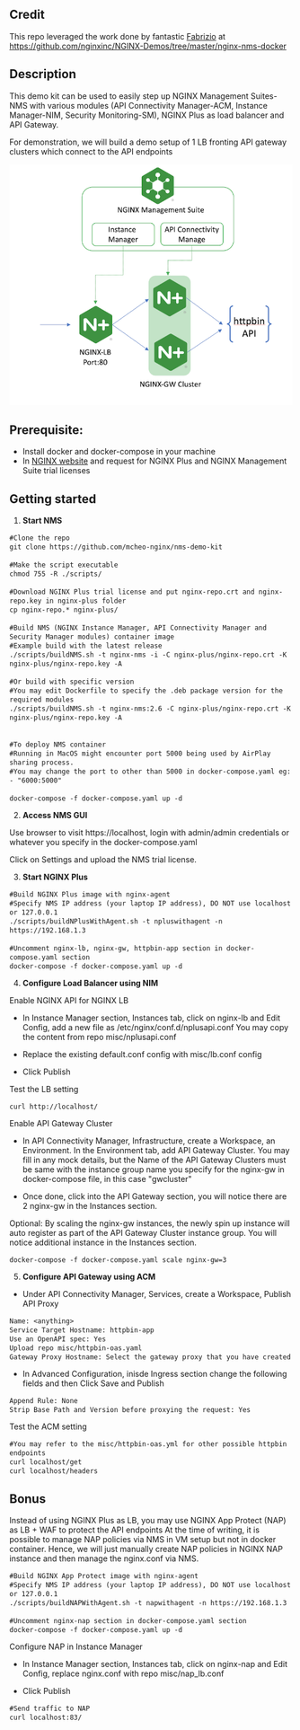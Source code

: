 

## Credit
This repo leveraged the work done by fantastic [Fabrizio](https://github.com/fabriziofiorucci) at https://github.com/nginxinc/NGINX-Demos/tree/master/nginx-nms-docker

## Description
This demo kit can be used to easily step up NGINX Management Suites-NMS with various modules (API Connectivity Manager-ACM, Instance Manager-NIM, Security Monitoring-SM), NGINX Plus as load balancer and API Gateway.

For demonstration, we will build a demo setup of 1 LB fronting API gateway clusters which connect to the API endpoints

![alt text](demo-setup.png)

## Prerequisite: 
- Install docker and docker-compose in your machine
- In [NGINX website](https://www.nginx.com/pricing/) and request for NGINX Plus and NGINX Management Suite trial licenses


## Getting started
1. **Start NMS**
```
#Clone the repo
git clone https://github.com/mcheo-nginx/nms-demo-kit

#Make the script executable
chmod 755 -R ./scripts/

#Download NGINX Plus trial license and put nginx-repo.crt and nginx-repo.key in nginx-plus folder
cp nginx-repo.* nginx-plus/

#Build NMS (NGINX Instance Manager, API Connectivity Manager and Security Manager modules) container image
#Example build with the latest release
./scripts/buildNMS.sh -t nginx-nms -i -C nginx-plus/nginx-repo.crt -K nginx-plus/nginx-repo.key -A

#Or build with specific version
#You may edit Dockerfile to specify the .deb package version for the required modules
./scripts/buildNMS.sh -t nginx-nms:2.6 -C nginx-plus/nginx-repo.crt -K nginx-plus/nginx-repo.key -A


#To deploy NMS container
#Running in MacOS might encounter port 5000 being used by AirPlay sharing process. 
#You may change the port to other than 5000 in docker-compose.yaml eg: - "6000:5000"

docker-compose -f docker-compose.yaml up -d
```

2. **Access NMS GUI**

Use browser to visit https://localhost, login with admin/admin credentials or whatever you specify in the docker-compose.yaml

Click on Settings and upload the NMS trial license.


3. **Start NGINX Plus**
```
#Build NGINX Plus image with nginx-agent
#Specify NMS IP address (your laptop IP address), DO NOT use localhost or 127.0.0.1
./scripts/buildNPlusWithAgent.sh -t npluswithagent -n https://192.168.1.3

#Uncomment nginx-lb, nginx-gw, httpbin-app section in docker-compose.yaml section
docker-compose -f docker-compose.yaml up -d
```

4. **Configure Load Balancer using NIM**

Enable NGINX API for NGINX LB

- In Instance Manager section, Instances tab, click on nginx-lb and Edit Config, add a new file as /etc/nginx/conf.d/nplusapi.conf  You may copy the content from repo misc/nplusapi.conf

- Replace the existing default.conf config with misc/lb.conf config

- Click Publish

Test the LB setting
```
curl http://localhost/
```


Enable API Gateway Cluster

- In API Connectivity Manager, Infrastructure, create a Workspace, an Environment. In the Environment tab, add API Gateway Cluster. You may fill in any mock details, but the Name of the API Gateway Clusters must be same with the instance group name you specify for the nginx-gw in docker-compose file, in this case "gwcluster"

- Once done, click into the API Gateway section, you will notice there are 2 nginx-gw in the Instances section.

Optional:
By scaling the nginx-gw instances, the newly spin up instance will auto register as part of the API Gateway Cluster instance group. You will notice additional instance in the Instances section.
```
docker-compose -f docker-compose.yaml scale nginx-gw=3
```

5. **Configure API Gateway using ACM**

- Under API Connectivity Manager, Services, create a Workspace, Publish API Proxy
```    
Name: <anything>
Service Target Hostname: httpbin-app
Use an OpenAPI spec: Yes
Upload repo misc/httpbin-oas.yaml
Gateway Proxy Hostname: Select the gateway proxy that you have created
```
- In Advanced Configuration, inisde Ingress section change the following fields and then Click Save and Publish
```
Append Rule: None
Strip Base Path and Version before proxying the request: Yes
```


Test the ACM setting
```
#You may refer to the misc/httpbin-oas.yml for other possible httpbin endpoints
curl localhost/get
curl localhost/headers

```

## Bonus
Instead of using NGINX Plus as LB, you may use NGINX App Protect (NAP) as LB + WAF to protect the API endpoints
At the time of writing, it is possible to manage NAP policies via NMS in VM setup but not in docker container. Hence, we will just manually create NAP policies in NGINX NAP instance and then manage the nginx.conf via NMS.

```
#Build NGINX App Protect image with nginx-agent
#Specify NMS IP address (your laptop IP address), DO NOT use localhost or 127.0.0.1
./scripts/buildNAPWithAgent.sh -t napwithagent -n https://192.168.1.3

#Uncomment nginx-nap section in docker-compose.yaml section
docker-compose -f docker-compose.yaml up -d
```

Configure NAP in Instance Manager

- In Instance Manager section, Instances tab, click on nginx-nap and Edit Config, replace nginx.conf with repo misc/nap_lb.conf

- Click Publish

```
#Send traffic to NAP
curl localhost:83/
```
